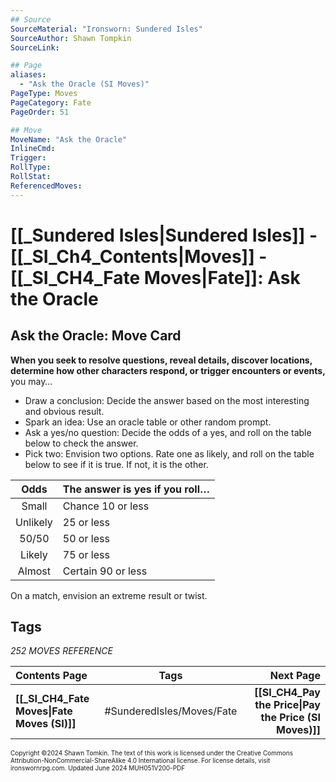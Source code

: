 ```yaml
---
## Source
SourceMaterial: "Ironsworn: Sundered Isles"
SourceAuthor: Shawn Tompkin
SourceLink: 

## Page
aliases: 
  - "Ask the Oracle (SI Moves)"
PageType: Moves
PageCategory: Fate
PageOrder: 51

## Move
MoveName: "Ask the Oracle"
InlineCmd: 
Trigger: 
RollType: 
RollStat: 
ReferencedMoves:
---
```

# [[_Sundered Isles|Sundered Isles]] - [[_SI_Ch4_Contents|Moves]] - [[_SI_CH4_Fate Moves|Fate]]: Ask the Oracle
## Ask the Oracle: Move Card
**When you seek to resolve questions, reveal details, discover locations, determine how other characters respond, or trigger encounters or events,** you may…
- Draw a conclusion: Decide the answer based on the most interesting and obvious result.
- Spark an idea: Use an oracle table or other random prompt.
- Ask a yes/no question: Decide the odds of a yes, and roll on the table below to check the answer.
- Pick two: Envision two options. Rate one as likely, and roll on the table below to see if it is true. If not, it is the other.

| Odds | The answer is yes if you roll… |
| :---: | --- |
| Small | Chance 10 or less |
| Unlikely | 25 or less |
| 50/50 | 50 or less |
| Likely | 75 or less |
| Almost | Certain 90 or less |

On a match, envision an extreme result or twist.

## Tags
*252 MOVES REFERENCE*

| Contents Page | Tags | Next Page |
| :--- | :---: | ---: |
| **[[_SI_CH4_Fate Moves\|Fate Moves (SI)]]** | #SunderedIsles/Moves/Fate | **[[SI_CH4_Pay the Price\|Pay the Price (SI Moves)]]** |

<font size=-2>Copyright ©2024 Shawn Tomkin. The text of this work is licensed under the Creative Commons Attribution-NonCommercial-ShareAlike 4.0 International license. For license details, visit ironswornrpg.com. Updated June 2024 MUH051V200-PDF</font>